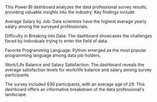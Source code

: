 This Power BI dashboard analyzes the data professional survey results, providing valuable insights into the industry. Key findings include:

Average Salary by Job: Data scientists have the highest average yearly salary among the surveyed professionals.

Difficulty in Breaking into Data: The dashboard showcases the challenges faced by individuals trying to enter the field of data.

Favorite Programming Language: Python emerged as the most popular programming language among data job holders.

Work/Life Balance and Salary Satisfaction: The dashboard reveals the average satisfaction levels for work/life balance and salary among survey participants.

The survey included 630 participants, with an average age of 29. This dashboard offers an informative breakdown of the data professional's landscape.

